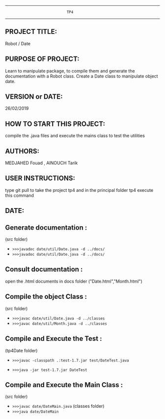------------------------------------------------------------------------
                                TP4
------------------------------------------------------------------------
## PROJECT TITLE:
  Robot / Date
## PURPOSE OF PROJECT:
  Learn to manipulate package, to compile them and generate the documentation with a Robot class.
  Create a Date class to manipulate object date.
## VERSION or DATE:
  26/02/2019
## HOW TO START THIS PROJECT:
  compile the .java files and execute the mains class to test the utilities
## AUTHORS:
  MEDJAHED Fouad , AINOUCH Tarik
## USER INSTRUCTIONS:

type git pull to take the project tp4 and in the principal folder tp4 execute this command

## DATE:

## Generate documentation :
(src folder)
* `>>>javadoc date/util/Date.java -d ../docs/`
* `>>>javadoc date/util/Date.java -d ../docs/`

## Consult documentation :

open the .html documents in docs folder
("Date.html","Month.html")

## Compile the object Class :
(src folder)
* `>>>javac date/util/Date.java -d ../classes`
* `>>>javac date/util/Month.java -d ../classes`

## Compile and Execute the Test :
(tp4Date folder)
* `>>>javac -classpath .:test-1.7.jar test/DateTest.java`

* `>>>java -jar test-1.7.jar DateTest`

## Compile and Execute the Main Class :
(src folder)
* `>>>javac date/DateMain.java`
(classes folder)
* `>>>java date/DateMain`
